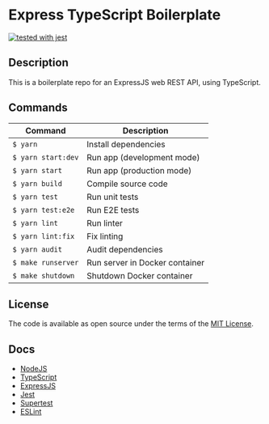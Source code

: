 # Express TypeScript Boilerplate

[![tested with jest](https://img.shields.io/badge/tested_with-jest-99424f.svg)](https://github.com/facebook/jest)

## Description

This is a boilerplate repo for an ExpressJS web REST API, using TypeScript.

## Commands

Command | Description | 
--- | --- 
`$ yarn` | Install dependencies
`$ yarn start:dev` | Run app (development mode)
`$ yarn start` | Run app (production mode)
`$ yarn build` | Compile source code
`$ yarn test` | Run unit tests 
`$ yarn test:e2e` | Run E2E tests 
`$ yarn lint` | Run linter
`$ yarn lint:fix` | Fix linting
`$ yarn audit` | Audit dependencies
`$ make runserver` | Run server in Docker container
`$ make shutdown` | Shutdown Docker container

## License

The code is available as open source under the terms of the [MIT License](https://opensource.org/licenses/MIT).

## Docs
 - [NodeJS](https://nodejs.org/en/docs/)
 - [TypeScript](https://www.typescriptlang.org/docs/home.html)
 - [ExpressJS](https://expressjs.com/en/guide/routing.html)
 - [Jest](https://jestjs.io/docs/en/getting-started)
 - [Supertest](https://www.npmjs.com/package/supertest)
 - [ESLint](https://eslint.org)